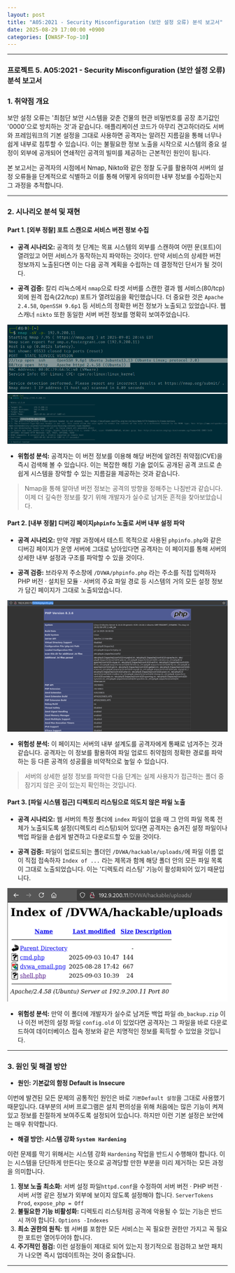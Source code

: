 ```yaml
---
layout: post
title: "A05:2021 - Security Misconfiguration (보안 설정 오류) 분석 보고서"
date: 2025-08-29 17:00:00 +0900
categories: [OWASP-Top-10]
---
```

---

### **프로젝트 5. A05:2021 - Security Misconfiguration (보안 설정 오류) 분석 보고서**

### 1. 취약점 개요

   보안 설정 오류는 '최첨단 보안 시스템을 갖춘 건물의 현관 비밀번호를 공장 초기값인 '0000'으로 방치하는 것'과 같습니다. 애플리케이션 코드가 아무리 견고하더라도 서버와 프레임워크의 기본 설정을 그대로 사용하면 공격자는 알려진 지름길을 통해 너무나 쉽게 내부로 침투할 수 있습니다. 이는 불필요한 정보 노출을 시작으로 시스템의 중요 설정이 외부에 공개되어 연쇄적인 공격의 빌미를 제공하는 근본적인 원인이 됩니다.

   본 보고서는 공격자의 시점에서 Nmap, Nikto와 같은 정찰 도구를 활용하여 서버의 설정 오류들을 단계적으로 식별하고 이를 통해 어떻게 유의미한 내부 정보를 수집하는지 그 과정을 추적합니다.

---

### 2. 시나리오 분석 및 재현

#### Part 1. [외부 정찰] 포트 스캔으로 서비스 버전 정보 수집

*   **공격 시나리오:**
   공격의 첫 단계는 목표 시스템의 외부를 스캔하여 어떤 문(포트)이 열려있고 어떤 서비스가 동작하는지 파악하는 것이다. 만약 서비스의 상세한 버전 정보까지 노출된다면 이는 다음 공격 계획을 수립하는 데 결정적인 단서가 될 것이다.

*   **공격 검증:**
   칼리 리눅스에서 `nmap`으로 타겟 서버를 스캔한 결과 웹 서비스(80/tcp) 외에 원격 접속(22/tcp) 포트가 열려있음을 확인했습니다. 더 중요한 것은 `Apache 2.4.58`, `OpenSSH 9.6p1` 등 서비스의 정확한 버전 정보가 노출되고 있었습니다. 웹 스캐너 `nikto` 또한 동일한 서버 버전 정보를 명확히 보여주었습니다.

   ![nmap](/assets/images/A05_P1-1.png)
   ![nikto](/assets/images/A05_P1-2.png)

*   **위험성 분석:**
   공격자는 이 버전 정보를 이용해 해당 버전에 알려진 취약점(CVE)을 즉시 검색해 볼 수 있습니다. 이는 복잡한 해킹 기술 없이도 공개된 공격 코드로 손쉽게 시스템을 장악할 수 있는 지름길을 제공하는 것과 같습니다.

>  Nmap을 통해 알아낸 버전 정보는 공격의 방향을 정해주는 나침반과 같습니다. 이제 더 깊숙한 정보를 찾기 위해 개발자가 실수로 남겨둔 흔적을 찾아보았습니다.

#### Part 2. [내부 정찰] 디버깅 페이지`phpinfo` 노출로 서버 내부 설정 파악

*   **공격 시나리오:**
   만약 개발 과정에서 테스트 목적으로 사용된 `phpinfo.php`와 같은 디버깅 페이지가 운영 서버에 그대로 남아있다면 공격자는 이 페이지를 통해 서버의 상세한 내부 설정과 구조를 파악할 수 있을 것이다.

*   **공격 검증:**
   브라우저 주소창에 `/DVWA/phpinfo.php` 라는 주소를 직접 입력하자 PHP 버전 · 설치된 모듈 · 서버의 주요 파일 경로 등 시스템의 거의 모든 설정 정보가 담긴 페이지가 그대로 노출되었습니다.

   ![phpinfo](/assets/images/A05_P2-1.png)

*   **위험성 분석:**
   이 페이지는 서버의 내부 설계도를 공격자에게 통째로 넘겨주는 것과 같습니다. 공격자는 이 정보를 활용하여 파일 업로드 취약점의 정확한 경로를 파악하는 등 다른 공격의 성공률을 비약적으로 높일 수 있습니다.

>  서버의 상세한 설정 정보를 파악한 다음 단계는 실제 사용자가 접근하는 폴더 중 잠기지 않은 곳이 있는지 확인하는 것입니다.

#### Part 3. [파일 시스템 접근] 디렉토리 리스팅으로 의도치 않은 파일 노출

*   **공격 시나리오:**
   웹 서버의 특정 폴더에 `index` 파일이 없을 때 그 안의 파일 목록 전체가 노출되도록 설정(디렉토리 리스팅)되어 있다면 공격자는 숨겨진 설정 파일이나 백업 파일을 손쉽게 발견하고 다운로드할 수 있을 것이다.

*   **공격 검증:**
   파일이 업로드되는 폴더인 `/DVWA/hackable/uploads/`에 파일 이름 없이 직접 접속하자 `Index of ...` 라는 제목과 함께 해당 폴더 안의 모든 파일 목록이 그대로 노출되었습니다. 이는 '디렉토리 리스팅' 기능이 활성화되어 있기 때문입니다.

   ![list](/assets/images/A05_P4-1.png)

*   **위험성 분석:**
   만약 이 폴더에 개발자가 실수로 남겨둔 백업 파일 `db_backup.zip` 이나 이전 버전의 설정 파일 `config.old` 이 있었다면 공격자는 그 파일을 바로 다운로드하여 데이터베이스 접속 정보와 같은 치명적인 정보를 획득할 수 있었을 것입니다.

---

### 3. 원인 및 해결 방안

*   **원인: 기본값의 함정 Default is Insecure**

   이번에 발견된 모든 문제의 공통적인 원인은 바로 `기본Default 설정`을 그대로 사용했기 때문입니다. 대부분의 서버 프로그램은 설치 편의성을 위해 처음에는 많은 기능이 켜져 있고 정보를 친절하게 보여주도록 설정되어 있습니다. 하지만 이런 기본 설정은 보안에는 매우 취약합니다.

*   **해결 방안: 시스템 강화 `System Hardening`**

   이런 문제를 막기 위해서는 시스템 강화 `Hardening` 작업을 반드시 수행해야 합니다. 이는 시스템을 단단하게 만든다는 뜻으로 공격당할 만한 부분을 미리 제거하는 모든 과정을 의미합니다.
   
   1.  **정보 노출 최소화:** 서버 설정 파일`httpd.conf`을 수정하여 서버 버전 · PHP 버전 · 서버 서명 같은 정보가 외부에 보이지 않도록 설정해야 합니다. `ServerTokens Prod`, `expose_php = Off`
   2.  **불필요한 기능 비활성화:** 디렉토리 리스팅처럼 공격에 악용될 수 있는 기능은 반드시 꺼야 합니다. `Options -Indexes`
   3.  **최소 권한의 원칙:** 웹 서버를 포함한 모든 서비스는 꼭 필요한 권한만 가지고 꼭 필요한 포트만 열어두어야 합니다.
   4.  **주기적인 점검:** 이런 설정들이 제대로 되어 있는지 정기적으로 점검하고 보안 패치가 나오면 즉시 업데이트하는 것이 중요합니다.

<hr class="short-rule">
